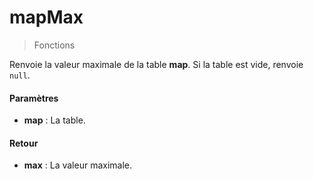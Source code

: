 # mapMax
> Fonctions

Renvoie la valeur maximale de la table **map**. Si la table est vide, renvoie `null`.

#### Paramètres

- **map** : La table.

#### Retour

- **max** : La valeur maximale.

